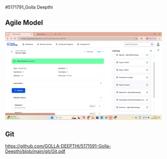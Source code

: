 #5171791_Golla Deepthi



## Agile Model

![Agile Model](https://github.com/GOLLA-DEEPTHI/5171591-Golla-Deepthi/blob/main/SDLC/agile.png.png?raw=true)

## Git 
https://github.com/GOLLA-DEEPTHI/5171591-Golla-Deepthi/blob/main/git/Git.pdf
